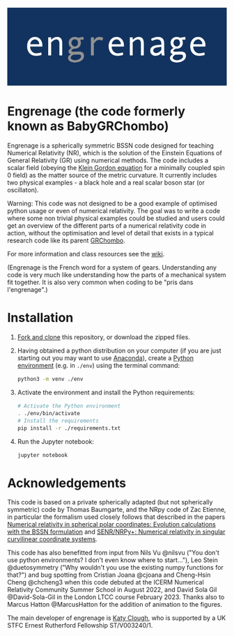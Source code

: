 ![](engrenage.png "")

# Engrenage (the code formerly known as BabyGRChombo)

Engrenage is a spherically symmetric BSSN code designed for teaching Numerical Relativity (NR), which is the solution of the Einstein Equations of General Relativity (GR) using numerical methods. The code includes a scalar field (obeying the [Klein Gordon equation](https://en.wikipedia.org/wiki/Klein–Gordon_equation) for a minimally coupled spin 0 field) as the matter source of the metric curvature.
It currently includes two physical examples - a black hole and a real scalar boson star (or oscillaton).

Warning: This code was not designed to be a good example of optimised python usage or even of numerical relativity. The goal was to write a code where some non trivial physical examples could be studied and users could get an overview of the different parts of a numerical relativity code in action, without the optimisation and level of detail that exists in a typical research code like its parent [GRChombo](https://github.com/GRChombo/GRChombo).

For more information and class resources see the [wiki](https://github.com/GRChombo/engrenage/wiki).

(Engrenage is the French word for a system of gears. Understanding any code is very much like understanding how the parts of a mechanical system fit together. It is also very common when coding to be "pris dans l'engrenage".)

# Installation

1. [Fork and clone](https://docs.github.com/en/get-started/quickstart/fork-a-repo)
   this repository, or download the zipped files. 
2. Having obtained a python distribution on your computer (if you are just starting out you may want to use [Anaconda](https://www.anaconda.com/download)), create a [Python environment](https://docs.python.org/3/tutorial/venv.html) (e.g. in `./env`) using the terminal command:

    ```sh
    python3 -m venv ./env
    ```

3. Activate the environment and install the Python requirements:

    ```sh
    # Activate the Python environment
    . ./env/bin/activate
    # Install the requirements
    pip install -r ./requirements.txt
    ```

4. Run the Jupyter notebook:

    ```sh
    jupyter notebook
    ```
    

# Acknowledgements

This code is based on a private spherically adapted (but not spherically symmetric) code by Thomas Baumgarte, and the NRpy code of Zac Etienne, in particular the formalism used closely follows that described in the papers [Numerical relativity in spherical polar coordinates: Evolution calculations with the BSSN formulation](https://journals.aps.org/prd/abstract/10.1103/PhysRevD.87.044026) and [SENR/NRPy+: Numerical relativity in singular curvilinear coordinate systems](https://journals.aps.org/prd/abstract/10.1103/PhysRevD.97.064036).

This code has also benefitted from input from Nils Vu @nilsvu ("You don't use python environments? I don't even know where to start..."), Leo Stein @duetosymmetry ("Why wouldn't you use the existing numpy functions for that?") and bug spotting from Cristian Joana @cjoana and Cheng-Hsin Cheng @chcheng3 when this code debuted at the ICERM Numerical Relativity Community Summer School in August 2022, and David Sola Gil @David-Sola-Gil in the London LTCC course February 2023. Thanks also to Marcus Hatton @MarcusHatton for the addition of animation to the figures.

The main developer of engrenage is [Katy Clough](https://www.qmul.ac.uk/maths/profiles/katyclough.html), who is supported by a UK STFC Ernest Rutherford Fellowship ST/V003240/1.

